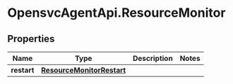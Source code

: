 # OpensvcAgentApi.ResourceMonitor

## Properties

Name | Type | Description | Notes
------------ | ------------- | ------------- | -------------
**restart** | [**ResourceMonitorRestart**](ResourceMonitorRestart.md) |  | 


